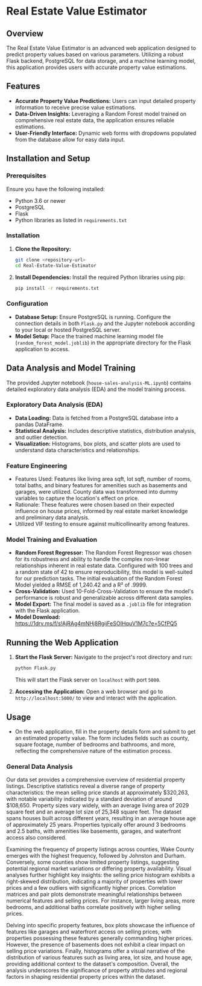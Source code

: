# Real Estate Value Estimator

## Overview
The Real Estate Value Estimator is an advanced web application designed to predict property values based on various parameters. Utilizing a robust Flask backend, PostgreSQL for data storage, and a machine learning model, this application provides users with accurate property value estimations.

## Features
- **Accurate Property Value Predictions:** Users can input detailed property information to receive precise value estimations.
- **Data-Driven Insights:** Leveraging a Random Forest model trained on comprehensive real estate data, the application ensures reliable estimations.
- **User-Friendly Interface:** Dynamic web forms with dropdowns populated from the database allow for easy data input.

## Installation and Setup

### Prerequisites
Ensure you have the following installed:
- Python 3.6 or newer
- PostgreSQL
- Flask
- Python libraries as listed in `requirements.txt`

### Installation
1. **Clone the Repository:**
   ```bash
   git clone <repository-url>
   cd Real-Estate-Value-Estimator
   ```

2. **Install Dependencies:**
   Install the required Python libraries using pip:
   ```bash
   pip install -r requirements.txt
   ```

### Configuration
- **Database Setup:** Ensure PostgreSQL is running. Configure the connection details in both `Flask.py` and the Jupyter notebook according to your local or hosted PostgreSQL server.
- **Model Setup:** Place the trained machine learning model file (`random_forest_model.joblib`) in the appropriate directory for the Flask application to access.

## Data Analysis and Model Training
The provided Jupyter notebook (`house-sales-analysis-ML.ipynb`) contains detailed exploratory data analysis (EDA) and the model training process.

### Exploratory Data Analysis (EDA)
- **Data Loading:** Data is fetched from a PostgreSQL database into a pandas DataFrame.
- **Statistical Analysis:** Includes descriptive statistics, distribution analysis, and outlier detection.
- **Visualization:** Histograms, box plots, and scatter plots are used to understand data characteristics and relationships.

### Feature Engineering
- Features Used: Features like living area sqft, lot sqft, number of rooms, total baths, and binary features for amenities such as basements and garages, were utilized. County data was transformed into dummy variables to capture the location's effect on price.
- Rationale: These features were chosen based on their expected influence on house prices, informed by real estate market knowledge and preliminary data analysis.
- Utilized VIF testing to ensure against multicollinearity among features.

### Model Training and Evaluation
- **Random Forest Regressor:**  The Random Forest Regressor was chosen for its robustness and ability to handle the complex non-linear relationships inherent in real estate data. Configured with 100 trees and a random state of 42 to ensure reproducibility, this model is well-suited for our prediction tasks. The initial evaluation of the Random Forest Model yielded a RMSE of 1,240.42 and a R² of .9999.
- **Cross-Validation:** Used 10-Fold-Cross-Validation to ensure the model's performance is robust and generalizable across different data samples.
- **Model Export:** The final model is saved as a `.joblib` file for integration with the Flask application.
- **Model Download:** https://1drv.ms/f/s!AjRAg4mNHj8RgijFeSOIHquV1M7c?e=5CfPQ5

## Running the Web Application

1. **Start the Flask Server:**
   Navigate to the project's root directory and run:
   ```bash
   python Flask.py
   ```
   This will start the Flask server on `localhost` with port `5000`.

2. **Accessing the Application:**
   Open a web browser and go to `http://localhost:5000/` to view and interact with the application.

## Usage
- On the web application, fill in the property details form and submit to get an estimated property value. The form includes fields such as county, square footage, number of bedrooms and bathrooms, and more, reflecting the comprehensive nature of the estimation process.



### General Data Analysis
Our data set provides a comprehensive overview of residential property listings. Descriptive statistics reveal a diverse range of property characteristics: the mean selling price stands at approximately $320,263, with notable variability indicated by a standard deviation of around $108,650. Property sizes vary widely, with an average living area of 2029 square feet and an average lot size of 25,348 square feet. The dataset spans houses built across different years, resulting in an average house age of approximately 25 years. Properties typically offer around 3 bedrooms and 2.5 baths, with amenities like basements, garages, and waterfront access also considered.

Examining the frequency of property listings across counties, Wake County emerges with the highest frequency, followed by Johnston and Durham. Conversely, some counties show limited property listings, suggesting potential regional market variations or differing property availability. Visual analyses further highlight key insights: the selling price histogram exhibits a right-skewed distribution, indicating a majority of properties with lower prices and a few outliers with significantly higher prices. Correlation matrices and pair plots demonstrate meaningful relationships between numerical features and selling prices. For instance, larger living areas, more bedrooms, and additional baths correlate positively with higher selling prices.

Delving into specific property features, box plots showcase the influence of features like garages and waterfront access on selling prices, with properties possessing these features generally commanding higher prices. However, the presence of basements does not exhibit a clear impact on selling price variations. Finally, histograms offer a visual narrative of the distribution of various features such as living area, lot size, and house age, providing additional context to the dataset's composition. Overall, the analysis underscores the significance of property attributes and regional factors in shaping residential property prices within the dataset.
